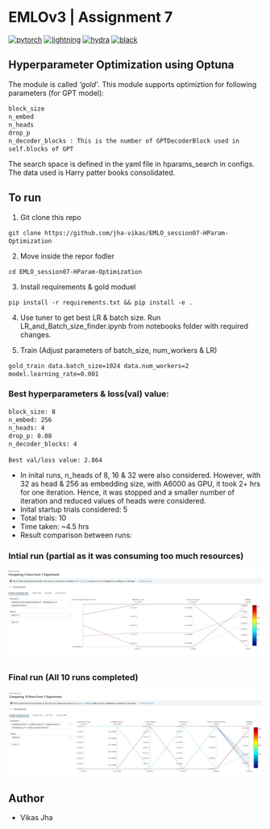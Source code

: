 # EMLOv3 | Assignment 7

[![pytorch](https://img.shields.io/badge/PyTorch_1.13+-ee4c2c?logo=pytorch&logoColor=white)](https://pytorch.org/get-started/locally/)
[![lightning](https://img.shields.io/badge/-Lightning_2.0+-792ee5?logo=pytorchlightning&logoColor=white)](https://pytorchlightning.ai/)
[![hydra](https://img.shields.io/badge/Config-Hydra_1.3+-89b8cd)](https://hydra.cc/)
[![black](https://img.shields.io/badge/Code%20Style-Black-black.svg?labelColor=gray)](https://black.readthedocs.io/en/stable/)


## Hyperparameter Optimization using <b>Optuna</b>
The module is called <em>'gold'</em>.
This module supports optimiztion for following parameters (for GPT model):

    block_size
    n_embed
    n_heads
    drop_p
    n_decoder_blocks : This is the number of GPTDecoderBlock used in self.blocks of GPT

The search space is defined in the yaml file in hparams_search in configs. The data used is Harry patter books consolidated.


## To run

1. Git clone this repo

```
git clone https://github.com/jha-vikas/EMLO_session07-HParam-Optimization
```

2. Move inside the repor fodler
```
cd EMLO_session07-HParam-Optimization
```

3. Install requirements & gold moduel
```
pip install -r requirements.txt && pip install -e .
```

4. Use tuner to get best LR & batch size.
   Run LR_and_Batch_size_finder.ipynb from notebooks folder with required changes.

5. Train (Adjust parameters of batch_size, num_workers & LR)
```
gold_train data.batch_size=1024 data.num_workers=2 model.learning_rate=0.001
```


### Best hyperparameters & loss(val) value:
```
block_size: 8
n_embed: 256
n_heads: 4
drop_p: 0.08
n_decoder_blocks: 4

Best val/loss value: 2.864
```

- In inital runs, n_heads of 8, 16 & 32 were also considered. However, with 32 as head & 256 as embedding size, with A6000 as GPU, it took 2+ hrs for one iteration. Hence, it was stopped and a smaller number of iteration and reduced values of heads were considered.
- Inital startup trials considered: 5
- Total trials: 10
- Time taken: ~4.5 hrs
- Result comparison between runs:

### Intial run (partial as it was consuming too much resources)
![Intial run comparison](screenshots/Inital_run_comparison.jpg)

### Final run (All 10 runs completed)
![Final run comparison](screenshots/session07_compare.jpg)


## Author

- Vikas Jha
